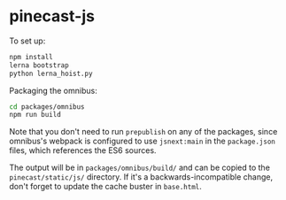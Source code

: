 # pinecast-js

To set up:

```sh
npm install
lerna bootstrap
python lerna_hoist.py
```

Packaging the omnibus:

```sh
cd packages/omnibus
npm run build
```

Note that you don't need to run `prepublish` on any of the packages, since omnibus's webpack is configured to use `jsnext:main` in the `package.json` files, which references the ES6 sources.

The output will be in `packages/omnibus/build/` and can be copied to the `pinecast/static/js/` directory. If it's a backwards-incompatible change, don't forget to update the cache buster in `base.html`.
